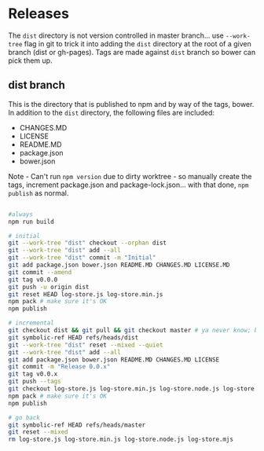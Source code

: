 
# Releases

The `dist` directory is not version controlled in master branch... use `--work-tree` flag in git to trick it into adding the `dist` directory at the root of a given branch (dist or gh-pages). Tags are made against `dist` branch so bower can pick them up.

## dist branch

This is the directory that is published to npm and by way of the tags, bower. In addition to the `dist` directory, the following files are included:

* CHANGES.MD
* LICENSE
* README.MD
* package.json
* bower.json

Note - Can't run `npm version` due to dirty worktree - so manually create the tags, increment package.json and package-lock.json... with that done, `npm publish` as normal.

```sh

#always
npm run build

# initial
git --work-tree "dist" checkout --orphan dist
git --work-tree "dist" add --all
git --work-tree "dist" commit -m "Initial"
git add package.json bower.json README.MD CHANGES.MD LICENSE.MD
git commit --amend
git tag v0.0.0
git push -u origin dist
git reset HEAD log-store.js log-store.min.js
npm pack # make sure it's OK
npm publish

# incremental
git checkout dist && git pull && git checkout master # ya never know; better this than divergent branches!
git symbolic-ref HEAD refs/heads/dist
git --work-tree "dist" reset --mixed --quiet
git --work-tree "dist" add --all
git add package.json bower.json README.MD CHANGES.MD LICENSE
git commit -m "Release 0.0.x"
git tag v0.0.x
git push --tags
git checkout log-store.js log-store.min.js log-store.node.js log-store.mjs # so they show up in filesystem
npm pack # make sure it's OK
npm publish

# go back
git symbolic-ref HEAD refs/heads/master
git reset --mixed
rm log-store.js log-store.min.js log-store.node.js log-store.mjs

```
